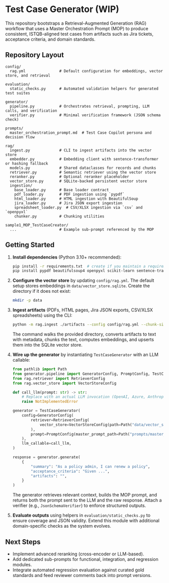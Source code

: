 # Test Case Generator (WIP)

This repository bootstraps a Retrieval-Augmented Generation (RAG) workflow that uses a Master Orchestration Prompt (MOP) to produce consistent, ISTQB-aligned test cases from artifacts such as Jira tickets, acceptance criteria, and domain standards.

## Repository Layout

```
config/
  rag.yml               # Default configuration for embeddings, vector store, and retrieval

evaluation/
  static_checks.py      # Automated validation helpers for generated test suites

generator/
  pipeline.py           # Orchestrates retrieval, prompting, LLM calls, and verification
  verifier.py           # Minimal verification framework (JSON schema check)

prompts/
  master_orchestration_prompt.md  # Test Case Copilot persona and decision flow

rag/
  ingest.py             # CLI to ingest artifacts into the vector store
  embedder.py           # Embedding client with sentence-transformer or hashing fallback
  models.py             # Shared dataclasses for records and chunks
  retriever.py          # Semantic retriever using the vector store
  reranker.py           # Optional reranker placeholder
  vector_store.py       # SQLite-backed persistent vector store
  ingestion/
    base_loader.py      # Base loader contract
    pdf_loader.py       # PDF ingestion using `pypdf`
    html_loader.py      # HTML ingestion with BeautifulSoup
    jira_loader.py      # Jira JSON export ingestion
    spreadsheet_loader.py  # CSV/XLSX ingestion via `csv` and `openpyxl`
    chunker.py          # Chunking utilities

sample1_MOP_TestCaseCreator/
  ...                   # Example sub-prompt referenced by the MOP
```

## Getting Started

1. **Install dependencies** (Python 3.10+ recommended):

   ```bash
   pip install -r requirements.txt  # create if you maintain a requirements file
   pip install pypdf beautifulsoup4 openpyxl scikit-learn sentence-transformers PyYAML
   ```

2. **Configure the vector store** by updating `config/rag.yml`. The default setup stores embeddings in `data/vector_store.sqlite`. Create the directory if it does not exist:

   ```bash
   mkdir -p data
   ```

3. **Ingest artifacts** (PDFs, HTML pages, Jira JSON exports, CSV/XLSX spreadsheets) using the CLI:

   ```bash
   python -m rag.ingest ./artifacts --config config/rag.yml --chunk-size 200 --overlap 40
   ```

   The command walks the provided directory, converts artifacts to text with metadata, chunks the text, computes embeddings, and upserts them into the SQLite vector store.

4. **Wire up the generator** by instantiating `TestCaseGenerator` with an LLM callable:

   ```python
   from pathlib import Path
   from generator.pipeline import GeneratorConfig, PromptConfig, TestCaseGenerator
   from rag.retriever import RetrieverConfig
   from rag.vector_store import VectorStoreConfig

   def call_llm(prompt: str) -> str:
       # Replace with an actual LLM invocation (OpenAI, Azure, Anthropic, etc.)
       raise NotImplementedError

   generator = TestCaseGenerator(
       config=GeneratorConfig(
           retriever=RetrieverConfig(
               vector_store=VectorStoreConfig(path=Path("data/vector_store.sqlite")),
           ),
           prompt=PromptConfig(master_prompt_path=Path("prompts/master_orchestration_prompt.md")),
       ),
       llm_callable=call_llm,
   )

   response = generator.generate(
       {
           "summary": "As a policy admin, I can renew a policy",
           "acceptance_criteria": "Given ...",
           "artifacts": "",
       }
   )
   ```

   The generator retrieves relevant context, builds the MOP prompt, and returns both the prompt sent to the LLM and the raw response. Attach a verifier (e.g., `JsonSchemaVerifier`) to enforce structured outputs.

5. **Evaluate outputs** using helpers in `evaluation/static_checks.py` to ensure coverage and JSON validity. Extend this module with additional domain-specific checks as the system evolves.

## Next Steps

- Implement advanced reranking (cross-encoder or LLM-based).
- Add dedicated sub-prompts for functional, integration, and regression modules.
- Integrate automated regression evaluation against curated gold standards and feed reviewer comments back into prompt versions.
